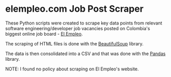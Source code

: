 # elempleo.com Job Post Scraper

These Python scripts were created to scrape key data points from relevant software engineering/developer job vacancies posted on Colombia's biggest online job board - [El Empleo](Https://elempleo.com). 

The scraping of HTML files is done with the [BeautifulSoup](https://www.crummy.com/software/BeautifulSoup/bs4/doc/) library.

The data is then consolidated into a CSV and that was done with the [Pandas](https://pandas.pydata.org/) library.

NOTE: I found no policy about scraping on El Empleo's website.
